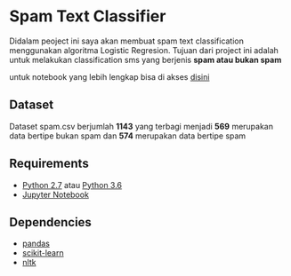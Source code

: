 # Spam Text Classifier

Didalam peoject ini saya akan membuat spam text classification menggunakan algoritma Logistic Regresion. Tujuan dari project ini adalah untuk melakukan classification sms yang berjenis <b>spam atau bukan spam</b>

untuk notebook yang lebih lengkap bisa di akses [disini](https://nbviewer.org/github/rizalfadiaalfikri/Spam-Text-Classifier/blob/main/Spam%20Text%20Classifier.ipynb)

## Dataset

Dataset spam.csv berjumlah <b>1143</b> yang terbagi menjadi <b>569</b> merupakan data bertipe bukan spam dan <b>574</b> merupakan data bertipe spam

## Requirements

* [Python 2.7](https://www.python.org/download/releases/2.7/) atau [Python 3.6](https://www.python.org/downloads/release/python-360/)
* [Jupyter Notebook](http://jupyter.org/)

## Dependencies

* [pandas](https://pandas.pydata.org/docs/getting_started/install.html)
* [scikit-learn](https://scikit-learn.org/stable/install.html)
* [nltk](https://www.nltk.org/install.html)
